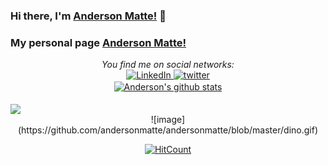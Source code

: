 ### Hi there, I'm [Anderson Matte!](https://www.linkedin.com/in/andersonmatte/) 👋 </br>
### My personal page [Anderson Matte!](https://andersonmatte.github.io/)
<div align="center">
   <i>You find me on social networks:</i><br>
   <a href="https://www.linkedin.com/in/andersonmatte/" target="_blank">
      <img src="https://img.shields.io/badge/LinkedIn-%230077B5.svg?&style=flat-square&logo=linkedin&logoColor=white" alt="LinkedIn">
   </a>
   <a href="https://twitter.com/anderson_matte" target="_blank">
      <img src="https://img.shields.io/badge/twitter-blue?&style=flat-square&logo=twitter&logoColor=white" alt="twitter">
   </a>
</div>

<div align="center">
   <a href="https://github.com/andersonmatte/Xamarin.Forms.NeoControls">
      <img align="center" src="https://github-readme-stats.anuraghazra1.vercel.app/api?username=andersonmatte&show_icons=true&line_height=27" alt="Anderson's github stats" />
   </a>
</div>
   
<br/>

<a href="https://github.com/andersonmatte/Xamarin.Forms.NeoControls">
   <img align="center" src="https://github-readme-stats-anuraghazra1.vercel.app/api/top-langs/?username=andersonmatte&langs_count=10" />
</a>

<div align="center">
![image](https://github.com/andersonmatte/andersonmatte/blob/master/dino.gif)

   
   [![HitCount](http://hits.dwyl.com/andersonmatte/andersonmatte.svg)](http://hits.dwyl.com/andersonmatte/andersonmatte)

</div>
